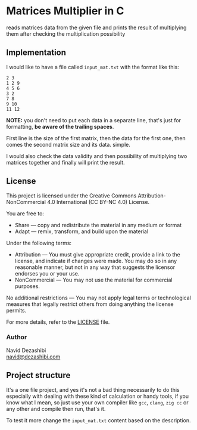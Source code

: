 # Matrices Multiplier in C

reads matrices data from the given file and prints the result of multiplying them after checking the multiplication possibility

## Implementation

I would like to have a file called `input_mat.txt` with the format like this:

```plain
2 3
1 2 9
4 5 6
3 2
7 8
9 10
11 12

```

**NOTE:** you don't need to put each data in a separate line, that's just for formatting, **be aware of the trailing spaces**.

First line is the size of the first matrix, then the data for the first one, then comes the second matrix size and its data. simple.

I would also check the data validity and then possibility of multiplying two matrices together and finally will print the result.

## License

This project is licensed under the Creative Commons Attribution-NonCommercial 4.0 International (CC BY-NC 4.0) License.

You are free to:

- Share — copy and redistribute the material in any medium or format
- Adapt — remix, transform, and build upon the material

Under the following terms:

- Attribution — You must give appropriate credit, provide a link to the license, and indicate if changes were made. You may do so in any reasonable manner, but not in any way that suggests the licensor endorses you or your use.
- NonCommercial — You may not use the material for commercial purposes.

No additional restrictions — You may not apply legal terms or technological measures that legally restrict others from doing anything the license permits.

For more details, refer to the [LICENSE](./LICENSE) file.

### Author

Navid Dezashibi  
<navid@dezashibi.com>
## Project structure

It's a one file project, and yes it's not a bad thing necessarily to do this especially with dealing with these kind of calculation or handy tools, if you know what I mean, so just use your own compiler like `gcc`, `clang`, `zig cc` or any other and compile then run, that's it.

To test it more change the `input_mat.txt` content based on the description.
